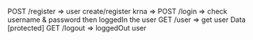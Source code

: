 
POST /register => user create/register krna => 
POST /login => check username & password then loggedIn the user
GET /user => get user Data [protected]
GET /logout => loggedOut user